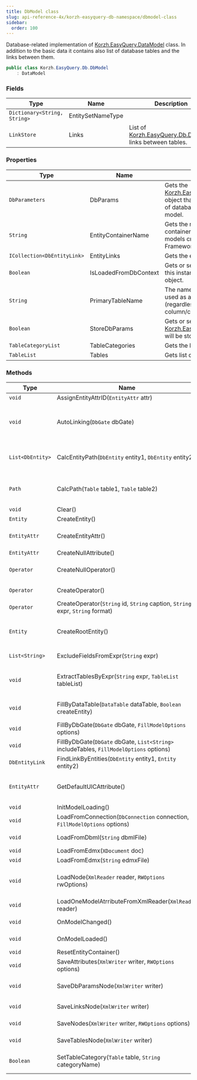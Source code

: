 ```yaml
---
title: DbModel class
slug: api-reference-4x/korzh-easyquery-db-namespace/dbmodel-class
sidebar:
  order: 100
---
```


Database-related implementation of [Korzh.EasyQuery.DataModel](///easyquery/docs/api-reference-4x/korzh-easyquery-namespace/datamodel-class) class.  In addition to the basic data it contains also list of database tables and the links between them.
```csharp
public class Korzh.EasyQuery.Db.DbModel
    : DataModel

```

### Fields

| Type | Name | Description | 
| --- | --- | --- | 
| `Dictionary<String, String>` | EntitySetNameType |  | 
| `LinkStore` | Links | List of [Korzh.EasyQuery.Db.DbModel](///easyquery/docs/api-reference-4x/korzh-easyquery-db-namespace/dbmodel-class) links between tables. | 


### Properties

| Type | Name | Description | 
| --- | --- | --- | 
| `DbParameters` | DbParams | Gets the [Korzh.EasyQuery.Db.DbParameters](///easyquery/docs/api-reference-4x/korzh-easyquery-db-namespace/dbparameters-class) object that represents different options of database linked with current data model. | 
| `String` | EntityContainerName | Gets the name of the default entity container. This value is used for the models created from EDMX files (Entity Framework models) | 
| `ICollection<DbEntityLink>` | EntityLinks | Gets the entity links. | 
| `Boolean` | IsLoadedFromDbContext | Gets or sets a value indicating whether this instance is loaded from a DbContext object. | 
| `String` | PrimaryTableName | The name of the primary which will be used as a "root" table for this query (regardless it's used already in any column/condition or not) | 
| `Boolean` | StoreDbParams | Gets or sets a value indicating whether [Korzh.EasyQuery.Db.DbModel.DbParams](///easyquery/docs/api-reference-4x/korzh-easyquery-db-namespace/dbmodel-class) will be store in data model definition file. | 
| `TableCategoryList` | TableCategories | Gets the list of table categories. | 
| `TableList` | Tables | Gets list of data model tables. | 


### Methods

| Type | Name | Description | 
| --- | --- | --- | 
| `void` | AssignEntityAttrID(`EntityAttr` attr) | Assigns the default ID for entity attribute. | 
| `void` | AutoLinking(`DbGate` dbGate) | This procedure finds the links between tables listed in the model (based on field names and types) and then add found links into the [Korzh.EasyQuery.Db.DbModel.Links](///easyquery/docs/api-reference-4x/korzh-easyquery-db-namespace/dbmodel-class) list. | 
| `List<DbEntity>` | CalcEntityPath(`DbEntity` entity1, `DbEntity` entity2) | Finds a path between two entities and return it to caller as list of Enityt objects.  Returns null if there is no any path between specified entities. | 
| `Path` | CalcPath(`Table` table1, `Table` table2) | CalcPath method finds a path between tables and return it to caller or  returns null if there is no any path between specified tables. | 
| `void` | Clear() | Clears this instance. | 
| `Entity` | CreateEntity() | Creates the entity. | 
| `EntityAttr` | CreateEntityAttr() | Creates the entity attribute. Used for creating entity attributes while building the model | 
| `EntityAttr` | CreateNullAttribute() | Creates the null attribute. | 
| `Operator` | CreateNullOperator() | Creates the 'null' operator - a special operator which is used when a real operator can't be found (e.g. wrong ID) | 
| `Operator` | CreateOperator() | Creates the operator. Used for creating objects while building the model | 
| `Operator` | CreateOperator(`String` id, `String` caption, `String` expr, `String` format) | Creates the operator. Used for creating objects while building the model | 
| `Entity` | CreateRootEntity() | Creates the root entity.  This method can be overriden in descendant classes to retrun the object of appropriate class (e.g. DbEntity). | 
| `List<String>` | ExcludeFieldsFromExpr(`String` expr) | Excludes field references from some SQL expression. | 
| `void` | ExtractTablesByExpr(`String` expr, `TableList` tableList) | Extracts all tables used in some SQL expression (like Table1.FieldName1 + Table2.FieldName2) and add them into tableList. | 
| `void` | FillByDataTable(`DataTable` dataTable, `Boolean` createEntity) | Fills the [Korzh.EasyQuery.Db.DbModel](///easyquery/docs/api-reference-4x/korzh-easyquery-db-namespace/dbmodel-class) by database table represented by `System.Data.DataTable` object. | 
| `void` | FillByDbGate(`DbGate` dbGate, `FillModelOptions` options) | Fills the model by database gate. | 
| `void` | FillByDbGate(`DbGate` dbGate, `List<String>` includeTables, `FillModelOptions` options) | Fills the model by database gate. | 
| `DbEntityLink` | FindLinkByEntities(`DbEntity` entity1, `Entity` entity2) | Finds the link by 2 entities. | 
| `EntityAttr` | GetDefaultUICAttribute() | Returns the first attribute in the Root entity with UseInConditions set to true.  This attribute is shown by default for new condition. | 
| `void` | InitModelLoading() | Inits the model loading. | 
| `void` | LoadFromConnection(`DbConnection` connection, `FillModelOptions` options) | Populates model by information from database connection. | 
| `void` | LoadFromDbml(`String` dbmlFile) | Loads the model from DBML file (Entity Framework model format). | 
| `void` | LoadFromEdmx(`XDocument` doc) | Loads model from EDMX document. | 
| `void` | LoadFromEdmx(`String` edmxFile) | Loads model from EDMX document. | 
| `void` | LoadNode(`XmlReader` reader, `RWOptions` rwOptions) | Loads the root node of the model. Can be overriden for loading additional root nodes in [Korzh.EasyQuery.DataModel](///easyquery/docs/api-reference-4x/korzh-easyquery-namespace/datamodel-class)'s descendants | 
| `void` | LoadOneModelAtrributeFromXmlReader(`XmlReader` reader) | Loads one data model's attribute from the main XML node (DataModel) | 
| `void` | OnModelChanged() | Called after the model has been changed. | 
| `void` | OnModelLoaded() | Called after the model has been loaded from some file or string. | 
| `void` | ResetEntityContainer() |  | 
| `void` | SaveAttributes(`XmlWriter` writer, `RWOptions` options) | Saves the attributes of the model. Can be overriden for storing additional attributes | 
| `void` | SaveDbParamsNode(`XmlWriter` writer) | Saves the [Korzh.EasyQuery.Db.DbModel.DbParams](///easyquery/docs/api-reference-4x/korzh-easyquery-db-namespace/dbmodel-class) node. | 
| `void` | SaveLinksNode(`XmlWriter` writer) | Saves links using `System.Xml.XmlWriter` object. | 
| `void` | SaveNodes(`XmlWriter` writer, `RWOptions` options) | Saves the root nodes of the model. Can be overriden for storing additional nodes | 
| `void` | SaveTablesNode(`XmlWriter` writer) | Saves tables using `System.Xml.XmlWriter` object. | 
| `Boolean` | SetTableCategory(`Table` table, `String` categoryName) | Sets the category of the table. Creates a new category if the specified one does not exist yet. |
